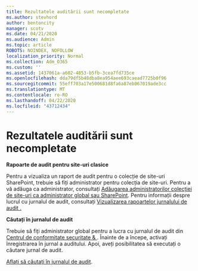 ```yaml
---
title: Rezultatele auditării sunt necompletate
ms.author: stevhord
author: bentoncity
manager: scotv
ms.date: 04/21/2020
ms.audience: Admin
ms.topic: article
ROBOTS: NOINDEX, NOFOLLOW
localization_priority: Normal
ms.collection: Adm_O365
ms.custom: ''
ms.assetid: 1437061a-a602-4853-b5fb-3cea7fd735ce
ms.openlocfilehash: dda79df5b48dba8ea954aee693caead7725b0f96
ms.sourcegitcommit: 55eff703a17e500681d8fa6a87eb067019ade3cc
ms.translationtype: MT
ms.contentlocale: ro-RO
ms.lasthandoff: 04/22/2020
ms.locfileid: "43712434"
---
```

# <a name="auditing-results-are-blank"></a>Rezultatele auditării sunt necompletate

 **Rapoarte de audit pentru site-uri clasice**
  
Pentru a vizualiza un raport de audit pentru o colecție de site-uri SharePoint, trebuie să fiți administrator pentru colecția de site-uri. Pentru a vă adăuga ca administrator, consultați [Adăugarea administratorilor colecției de site-uri ca administrator global sau SharePoint](https://go.microsoft.com/fwlink/?linkid=869390). Pentru informații despre lucrul cu jurnalul de audit, consultați [Vizualizarea rapoartelor jurnalului de audit .](https://go.microsoft.com/fwlink/?linkid=395237) 
  
 **Căutați în jurnalul de audit**
  
Trebuie să fiți administrator global pentru a lucra cu jurnalul de audit din [Centrul de conformitate securitate &amp; ](https://protection.office.com). Înainte de a începe, activați înregistrarea în jurnal a auditului. Apoi, aveți posibilitatea să executați o căutare jurnal de audit. 
  
[Aflați să căutați în jurnalul de audit](https://go.microsoft.com/fwlink/?linkid=708432).
  

